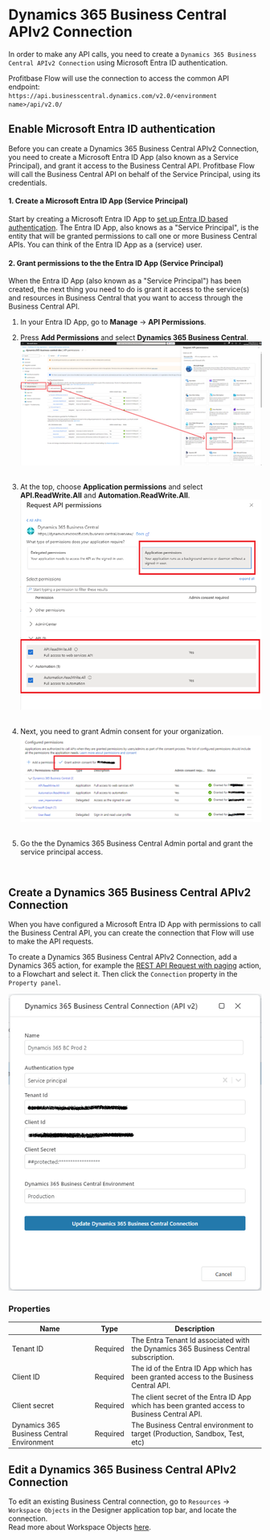 # Dynamics 365 Business Central APIv2 Connection

In order to make any API calls, you need to create a `Dynamics 365 Business Central APIv2 Connection` using Microsoft Entra ID authentication.

Profitbase Flow will use the connection to access the common API endpoint:  
`https://api.businesscentral.dynamics.com/v2.0/<environment name>/api/v2.0/`

## Enable Microsoft Entra ID authentication

Before you can create a Dynamics 365 Business Central APIv2 Connection, you need to create a Microsoft Entra ID App (also known as a Service Principal), and grant it access to the Business Central API. Profitbase Flow will call the Business Central API on behalf of the Service Principal, using its credentials.

#### 1. Create a Microsoft Entra ID App (Service Principal)

Start by creating a Microsoft Entra ID App to [set up Entra ID based authentication](https://learn.microsoft.com/en-us/dynamics365/business-central/dev-itpro/developer/devenv-develop-connect-apps#set-up-microsoft-entra-id-based-authentication). The Entra ID App, also knows as a "Service Principal", is the entity that will be granted permissions to call one or more Business Central APIs. You can think of the Entra ID App as a (service) user.

#### 2. Grant permissions to the the Entra ID App (Service Principal)

When the Entra ID App (also known as a "Service Principal") has been created, the next thing you need to do is grant it access to the service(s) and resources in Business Central that you want to access through the Business Central API.

1. In your Entra ID App, go to **Manage** -> **API Permissions**.
2. Press **Add Permissions** and select **Dynamics 365 Business Central**.
   ![img](/images/flow/dynamics365-bc-api-connection-service-principal-add-permissions.png)  
   <br/>

3. At the top, choose **Application permissions** and select **API.ReadWrite.All** and **Automation.ReadWrite.All**.
   ![img](/images/flow/dynamics365-bc-api-connection-service-principal-select-permissions.png)  
   <br/>

4. Next, you need to grant Admin consent for your organization.  
   ![img](/images/flow/dynamics365-bc-api-connection-service-principal-grant-admin-consent.png)  
   <br/>

5. Go the the Dynamics 365 Business Central Admin portal and grant the service principal access.

   <br/>

## Create a Dynamics 365 Business Central APIv2 Connection

When you have configured a Microsoft Entra ID App with permissions to call the Business Central API, you can create the connection that Flow will use to make the API requests.

To create a Dynamics 365 Business Central APIv2 Connection, add a Dynamics 365 action, for example the [REST API Request with paging](./rest-api-request-with-paging.md) action, to a Flowchart and select it. Then click the `Connection` property in the `Property panel`.

![img](/images/flow/dynamics365-bc-api-connection.png)

### Properties

| Name                                      | Type     | Description                                                                                  |
| ----------------------------------------- | -------- | -------------------------------------------------------------------------------------------- |
| Tenant ID                                 | Required | The Entra Tenant Id associated with the Dynamics 365 Business Central subscription.          |
| Client ID                                 | Required | The id of the Entra ID App which has been granted access to the Business Central API.        |
| Client secret                             | Required | The client secret of the Entra ID App which has been granted access to Business Central API. |
| Dynamics 365 Business Central Environment | Required | The Business Central environment to target (Production, Sandbox, Test, etc)                  |

## Edit a Dynamics 365 Business Central APIv2 Connection

To edit an existing Business Central connection, go to `Resources` -> `Workspace Objects` in the Designer application top bar, and locate the connection.  
Read more about Workspace Objects [here](../../../workspaces/workspace-objects.md).
